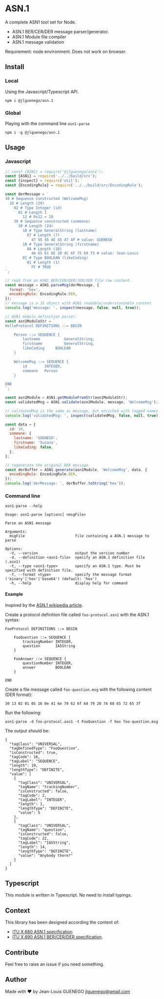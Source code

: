 # ASN.1

A complete ASN1 tool set for Node.

- ASN.1 BER/CER/DER message parser/generator.
- ASN.1 Module file compiler
- ASN.1 message validation

Requirement: node environment. Does not work on browser.

## Install

### Local

Using the Javascript/Typescript API.

```
npm i @jlguenego/asn.1
```

### Global

Playing with the command line `asn1-parse`

```
npm i -g @jlguenego/asn.1
```

## Usage

### Javascript

```js
// const {ASN1} = require('@jlguenego/asn1');
const {ASN1} = require('../../build/src');
const {inspect} = require('util');
const {EncodingRule} = require('../../build/src/EncodingRule');

const derMessage = `
30 # Sequence constructed (WelcomeMsg)
  1D # Length (29)
    02 # Type Integer (id)
      01 # Length 1
        12 # 0x12 = 18
    30 # Sequence constructed (someone)
      18 # Length (24)
        1B # Type GeneralString (lastname)
          07 # Length (7)
            47 55 45 4E 45 47 4F # value: GUENEGO
        1B # Type GeneralString (firstname)
          0A # Length (10)
            4A 65 61 6E 2D 4C 6F 75 69 73 # value: Jean-Louis
        01 # Type BOOLEAN (likeCoding)
          01 # Length (1)
            FF # TRUE
`;

// read from an ASN1 BER/CER/DER/JER/XER file raw content.
const message = ASN1.parseMsg(derMessage, {
  format: 'hex',
  encodingRule: EncodingRule.DER,
});
// message is a JS object with ASN1 readable/understandable content
console.log('message: ', inspect(message, false, null, true));

// ASN1 module definition parser.
const asn1ModuleStr = `
HelloProtocol DEFINITIONS ::= BEGIN

    Person ::= SEQUENCE {
        lastname           GeneralString,
        firstname          GeneralString,
        likeCoding     BOOLEAN
    }

    WelcomeMsg ::= SEQUENCE {
        id        INTEGER,
        someone   Person
    }

END
`;

const asn1Module = ASN1.getModuleFromStr(asn1ModuleStr);
const validatedMsg = ASN1.validate(asn1Module, message, 'WelcomeMsg');

// validatedMsg is the same as message, but enriched with tagged names and types.
console.log('validatedMsg: ', inspect(validatedMsg, false, null, true));

const data = {
  id: 18,
  someone: {
    lastname: 'GUENEGO',
    firstname: 'Suzana',
    likeCoding: false,
  },
};

// regenerate the original DER message.
const derBuffer = ASN1.generate(asn1Module, 'WelcomeMsg', data, {
  encodingRule: EncodingRule.DER,
});
console.log('derMessage: ', derBuffer.toString('hex'));
```

### Command line

```
asn1-parse --help
```

```
Usage: asn1-parse [options] <msgFile>

Parse an ASN1 message

Arguments:
  msgFile                       file containing a ASN.1 message to parse

Options:
  -V, --version                 output the version number
  -d, --definition <asn1-file>  specify an ASN.1 definition file (.asn1)
  -t, --type <asn1-type>        specify an ASN.1 type. Must be specified with definition file.
  -f, --format <type>           specify the message format ('binary'|'hex'|'base64') (default: 'hex')
  -h, --help                    display help for command
```

#### Example

Inspired by the [ASN.1 wikipedia article](https://en.wikipedia.org/wiki/ASN.1#Example_encoded_in_DER).

Create a protocol definition file called `foo-protocol.asn1` with the ASN.1 syntax:

```
FooProtocol DEFINITIONS ::= BEGIN

    FooQuestion ::= SEQUENCE {
        trackingNumber INTEGER,
        question       IA5String
    }

    FooAnswer ::= SEQUENCE {
        questionNumber INTEGER,
        answer         BOOLEAN
    }

END
```

Create a file message called `foo-question.msg` with the following content (DER format):

```
30 13 02 01 05 16 0e 41 6e 79 62 6f 64 79 20 74 68 65 72 65 3f
```

Run the following:

```
asn1-parse -d foo-protocol.asn1 -t FooQuestion -f hex foo-question.msg
```

The output should be:

```
{
  "tagClass": "UNIVERSAL",
  "tagDefinedType": "FooQuestion",
  "isConstructed": true,
  "tagCode": 16,
  "tagLabel": "SEQUENCE",
  "length": 19,
  "lengthType": "DEFINITE",
  "value": [
    {
      "tagClass": "UNIVERSAL",
      "tagName": "trackingNumber",
      "isConstructed": false,
      "tagCode": 2,
      "tagLabel": "INTEGER",
      "length": 1,
      "lengthType": "DEFINITE",
      "value": 5
    },
    {
      "tagClass": "UNIVERSAL",
      "tagName": "question",
      "isConstructed": false,
      "tagCode": 22,
      "tagLabel": "IA5String",
      "length": 14,
      "lengthType": "DEFINITE",
      "value": "Anybody there?"
    }
  ]
}
```

## Typescript

This module is written in Typescript. No need to install typings.

## Context

This library has been designed according the content of:

- [ITU X.680 ASN.1 specification](https://www.itu.int/rec/T-REC-X.680)
- [ITU X.690 ASN.1 BER/CER/DER specification](https://www.itu.int/rec/T-REC-X.680).

## Contribute

Feel free to raise an issue if you need something.

## Author

Made with :heart: by Jean-Louis GUENEGO <jlguenego@gmail.com>
